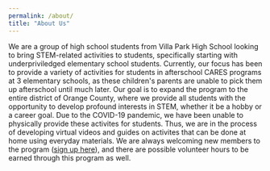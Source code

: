 ```yaml
---
permalink: /about/
title: "About Us"
---
```

We are a group of high school students from Villa Park High School looking to bring STEM-related activities to students, specifically starting with underpriviledged elementary school students. Currently, our focus has been to provide a variety of activities for students in afterschool CARES programs at 3 elementary schools, as these children's parents are unable to pick them up afterschool until much later. Our goal is to expand the program to the entire district of Orange County, where we provide all students with the opportunity to develop profound interests in STEM, whether it be a hobby or a career goal. Due to the COVID-19 pandemic, we have been unable to physically provide these activites for students. Thus, we are in the process of developing virtual videos and guides on activites that can be done at home using everyday materials. We are always welcoming new members to the program ([sign up here](www.stemtopoly.com/join)), and there are possible volunteer hours to be earned through this program as well. 

